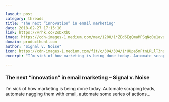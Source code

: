 ```yaml
---

layout: post
category: threads
title: "The next “innovation” in email marketing"
date: 2018-02-27 17:15:10
link: https://vrhk.co/2oDxXbQ
image: https://cdn-images-1.medium.com/max/1200/1*ZEd6EgQmaMPSqNq0e1avzA.png
domain: producthunt.com
author: "Signal v. Noise"
icon: https://cdn-images-1.medium.com/fit/c/304/304/1*UUpa5mFtnLRLlT3nzi4FjQ.png
excerpt: "I’m sick of how marketing is being done today. Automate scraping leads, automate nagging them with email, automate some series of actions…"

---
```


### The next “innovation” in email marketing – Signal v. Noise

I’m sick of how marketing is being done today. Automate scraping leads, automate nagging them with email, automate some series of actions…